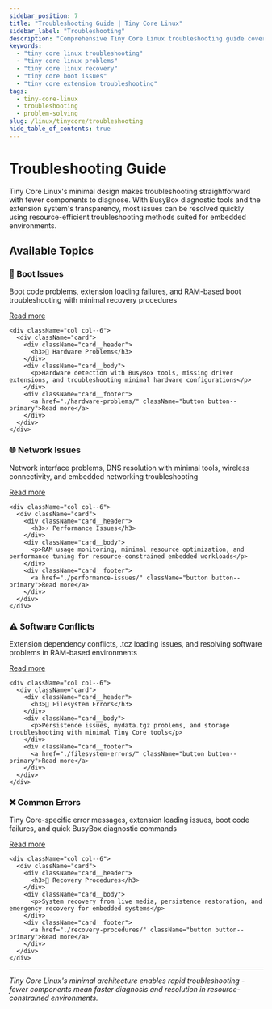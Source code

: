 ```yaml
---
sidebar_position: 7
title: "Troubleshooting Guide | Tiny Core Linux"
sidebar_label: "Troubleshooting"
description: "Comprehensive Tiny Core Linux troubleshooting guide covering boot issues, hardware problems, network issues, performance problems, and recovery procedures."
keywords:
  - "tiny core linux troubleshooting"
  - "tiny core linux problems"
  - "tiny core linux recovery"
  - "tiny core boot issues"
  - "tiny core extension troubleshooting"
tags:
  - tiny-core-linux
  - troubleshooting
  - problem-solving
slug: /linux/tinycore/troubleshooting
hide_table_of_contents: true
---
```


# Troubleshooting Guide

Tiny Core Linux's minimal design makes troubleshooting straightforward with fewer components to diagnose. With BusyBox diagnostic tools and the extension system's transparency, most issues can be resolved quickly using resource-efficient troubleshooting methods suited for embedded environments.

## Available Topics

<div className="container">
  <div className="row">
    <div className="col col--6">
      <div className="card">
        <div className="card__header">
          <h3>🚫 Boot Issues</h3>
        </div>
        <div className="card__body">
          <p>Boot code problems, extension loading failures, and RAM-based boot troubleshooting with minimal recovery procedures</p>
        </div>
        <div className="card__footer">
          <a href="./boot-issues/" className="button button--primary">Read more</a>
        </div>
      </div>
    </div>
    
    <div className="col col--6">
      <div className="card">
        <div className="card__header">
          <h3>🔧 Hardware Problems</h3>
        </div>
        <div className="card__body">
          <p>Hardware detection with BusyBox tools, missing driver extensions, and troubleshooting minimal hardware configurations</p>
        </div>
        <div className="card__footer">
          <a href="./hardware-problems/" className="button button--primary">Read more</a>
        </div>
      </div>
    </div>
  </div>

  <div className="row">
    <div className="col col--6">
      <div className="card">
        <div className="card__header">
          <h3>🌐 Network Issues</h3>
        </div>
        <div className="card__body">
          <p>Network interface problems, DNS resolution with minimal tools, wireless connectivity, and embedded networking troubleshooting</p>
        </div>
        <div className="card__footer">
          <a href="./network-issues/" className="button button--primary">Read more</a>
        </div>
      </div>
    </div>
    
    <div className="col col--6">
      <div className="card">
        <div className="card__header">
          <h3>⚡ Performance Issues</h3>
        </div>
        <div className="card__body">
          <p>RAM usage monitoring, minimal resource optimization, and performance tuning for resource-constrained embedded workloads</p>
        </div>
        <div className="card__footer">
          <a href="./performance-issues/" className="button button--primary">Read more</a>
        </div>
      </div>
    </div>
  </div>

  <div className="row">
    <div className="col col--6">
      <div className="card">
        <div className="card__header">
          <h3>⚠️ Software Conflicts</h3>
        </div>
        <div className="card__body">
          <p>Extension dependency conflicts, .tcz loading issues, and resolving software problems in RAM-based environments</p>
        </div>
        <div className="card__footer">
          <a href="./software-conflicts/" className="button button--primary">Read more</a>
        </div>
      </div>
    </div>
    
    <div className="col col--6">
      <div className="card">
        <div className="card__header">
          <h3>💾 Filesystem Errors</h3>
        </div>
        <div className="card__body">
          <p>Persistence issues, mydata.tgz problems, and storage troubleshooting with minimal Tiny Core tools</p>
        </div>
        <div className="card__footer">
          <a href="./filesystem-errors/" className="button button--primary">Read more</a>
        </div>
      </div>
    </div>
  </div>

  <div className="row">
    <div className="col col--6">
      <div className="card">
        <div className="card__header">
          <h3>❌ Common Errors</h3>
        </div>
        <div className="card__body">
          <p>Tiny Core-specific error messages, extension loading issues, boot code failures, and quick BusyBox diagnostic commands</p>
        </div>
        <div className="card__footer">
          <a href="./common-errors/" className="button button--primary">Read more</a>
        </div>
      </div>
    </div>
    
    <div className="col col--6">
      <div className="card">
        <div className="card__header">
          <h3>🔄 Recovery Procedures</h3>
        </div>
        <div className="card__body">
          <p>System recovery from live media, persistence restoration, and emergency recovery for embedded systems</p>
        </div>
        <div className="card__footer">
          <a href="./recovery-procedures/" className="button button--primary">Read more</a>
        </div>
      </div>
    </div>
  </div>
</div>

---

*Tiny Core Linux's minimal architecture enables rapid troubleshooting - fewer components mean faster diagnosis and resolution in resource-constrained environments.*